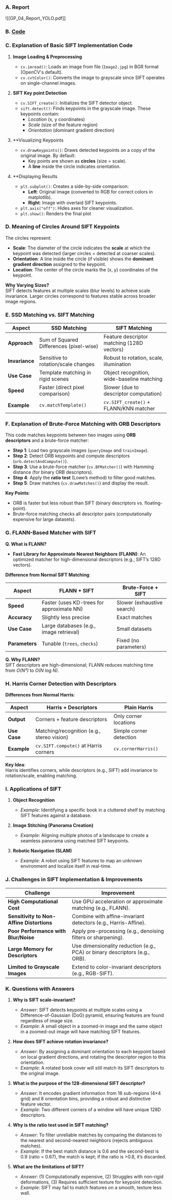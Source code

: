 ### A. Report
![[GP_04_Report_YOLO.pdf]]

### B. [Code](file:///d%3A/Projects/Learnings-CV/OpenCV_SIFT/test.ipynb)

### C. Explanation of Basic SIFT Implementation Code

1. **Image Loading & Preprocessing**
	- `cv.imread()`: Loads an image from file (`Image2.jpg`) in BGR format (OpenCV's default).
	- `cv.cvtColor()`: Converts the image to grayscale since SIFT operates on single-channel images.

2. **SIFT Key point Detection**
	- `cv.SIFT_create()`: Initializes the SIFT detector object.
	- `sift.detect()`: Finds keypoints in the grayscale image. These keypoints contain:
	    - _Location_ (x, y coordinates)
	    - _Scale_ (size of the feature region)
	    - _Orientation_ (dominant gradient direction)

3. **Visualizing Keypoints
	- `cv.drawKeypoints()`: Draws detected keypoints on a copy of the original image. By default:
	    - Key points are shown as **circles** (size = scale).
	    - A **line** inside the circle indicates orientation.

4. **Displaying Results
	- `plt.subplot()`: Creates a side-by-side comparison:
	    - **Left**: Original image (converted to RGB for correct colors in matplotlib).
	    - **Right**: Image with overlaid SIFT keypoints.
	- `plt.axis("off")`: Hides axes for cleaner visualization.
	- `plt.show()`: Renders the final plot

### D. Meaning of Circles Around SIFT Keypoints

The circles represent:
- **Scale**: The diameter of the circle indicates the **scale** at which the keypoint was detected (larger circles = detected at coarser scales).
- **Orientation**: A line inside the circle (if visible) shows the **dominant gradient direction** assigned to the keypoint.
- **Location**: The center of the circle marks the (x, y) coordinates of the keypoint.

**Why Varying Sizes?**  
SIFT detects features at multiple scales (blur levels) to achieve scale invariance. Larger circles correspond to features stable across broader image regions.

### E. SSD Matching vs. SIFT Matching

|**Aspect**|**SSD Matching**|**SIFT Matching**|
|---|---|---|
|**Approach**|Sum of Squared Differences (pixel-wise)|Feature descriptor matching (128D vectors)|
|**Invariance**|Sensitive to rotation/scale changes|Robust to rotation, scale, illumination|
|**Use Case**|Template matching in rigid scenes|Object recognition, wide-baseline matching|
|**Speed**|Faster (direct pixel comparison)|Slower (due to descriptor computation)|
|**Example**|`cv.matchTemplate()`|`cv.SIFT_create()` + FLANN/KNN matcher|
### F. Explanation of Brute-Force Matching with ORB Descriptors

This code matches keypoints between two images using **ORB descriptors** and a brute-force matcher:

- **Step 1**: Load two grayscale images (`queryImage` and `trainImage`).
- **Step 2**: Detect ORB keypoints and compute descriptors (`orb.detectAndCompute()`).
- **Step 3**: Use a brute-force matcher (`cv.BFMatcher()`) with Hamming distance (for binary ORB descriptors).
- **Step 4**: Apply the **ratio test** (Lowe’s method) to filter good matches.
- **Step 5**: Draw matches (`cv.drawMatches()`) and display the result.

**Key Points**:
- ORB is faster but less robust than SIFT (binary descriptors vs. floating-point).
- Brute-force matching checks all descriptor pairs (computationally expensive for large datasets).

### G. FLANN-Based Matcher with SIFT

**Q. What is FLANN?**
- **Fast Library for Approximate Nearest Neighbors (FLANN)**: An optimized matcher for high-dimensional descriptors (e.g., SIFT’s 128D vectors).

**Difference from Normal SIFT Matching**:

|**Aspect**|**FLANN + SIFT**|**Brute-Force + SIFT**|
|---|---|---|
|**Speed**|Faster (uses KD-trees for approximate NN)|Slower (exhaustive search)|
|**Accuracy**|Slightly less precise|Exact matches|
|**Use Case**|Large databases (e.g., image retrieval)|Small datasets|
|**Parameters**|Tunable (`trees`, `checks`)|Fixed (no parameters)|

**Q. Why FLANN?**  
SIFT descriptors are high-dimensional; FLANN reduces matching time from _O(N²)_ to _O(N log N)_.

### H. Harris Corner Detection with Descriptors

**Differences from Normal Harris**:

|**Aspect**|**Harris + Descriptors**|**Plain Harris**|
|---|---|---|
|**Output**|Corners + feature descriptors|Only corner locations|
|**Use Case**|Matching/recognition (e.g., stereo vision)|Simple corner detection|
|**Example**|`cv.SIFT.compute()` at Harris corners|`cv.cornerHarris()`|
**Key Idea**:  
Harris identifies corners, while descriptors (e.g., SIFT) add invariance to rotation/scale, enabling matching.

### I. Applications of SIFT

1. **Object Recognition**
    - _Example_: Identifying a specific book in a cluttered shelf by matching SIFT features against a database.

2. **Image Stitching (Panorama Creation)**
    - _Example_: Aligning multiple photos of a landscape to create a seamless panorama using matched SIFT keypoints.

3. **Robotic Navigation (SLAM)**
    - _Example_: A robot using SIFT features to map an unknown environment and localize itself in real-time.

### J. Challenges in SIFT Implementation & Improvements

|**Challenge**|**Improvement**|
|---|---|
|**High Computational Cost**|Use GPU acceleration or approximate matching (e.g., FLANN).|
|**Sensitivity to Non-Affine Distortions**|Combine with affine-invariant detectors (e.g., Harris-Affine).|
|**Poor Performance with Blur/Noise**|Apply pre-processing (e.g., denoising filters or sharpening).|
|**Large Memory for Descriptors**|Use dimensionality reduction (e.g., PCA) or binary descriptors (e.g., ORB).|
|**Limited to Grayscale Images**|Extend to color-invariant descriptors (e.g., RGB-SIFT).|
### K. Questions with Answers

1. **Why is SIFT scale-invariant?**
    - _Answer_: SIFT detects keypoints at multiple scales using a Difference-of-Gaussian (DoG) pyramid, ensuring features are found regardless of image size.
    - _Example_: A small object in a zoomed-in image and the same object in a zoomed-out image will have matching SIFT features.

2. **How does SIFT achieve rotation invariance?**
    - _Answer_: By assigning a dominant orientation to each keypoint based on local gradient directions, and rotating the descriptor region to this orientation.
    - _Example_: A rotated book cover will still match its SIFT descriptors to the original image.

3. **What is the purpose of the 128-dimensional SIFT descriptor?**
    - _Answer_: It encodes gradient information from 16 sub-regions (4×4 grid) and 8 orientation bins, providing a robust and distinctive feature vector.
    - _Example_: Two different corners of a window will have unique 128D descriptors.

4. **Why is the ratio test used in SIFT matching?**
    - _Answer_: To filter unreliable matches by comparing the distances to the nearest and second-nearest neighbors (rejects ambiguous matches).
    - _Example_: If the best match distance is 0.6 and the second-best is 0.9 (ratio = 0.67), the match is kept; if the ratio is >0.8, it’s discarded.

5. **What are the limitations of SIFT?**
    - _Answer_: (1) Computationally expensive, (2) Struggles with non-rigid deformations, (3) Requires sufficient texture for keypoint detection.
    - _Example_: SIFT may fail to match features on a smooth, texture less wall.